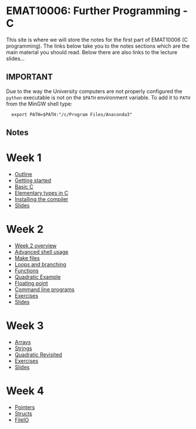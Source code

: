 EMAT10006: Further Programming - C
==================================

This site is where we will store the notes for the first part of EMAT10006 (C
programming). The links below take you to the notes sections which are the
main material you should read. Below there are also links to the lecture
slides...

IMPORTANT
---------

Due to the way the University computers are not properly configured the
`python` executable is not on the `$PATH` environment variable. To add it to
`PATH` from the MinGW shell type:
```
  export PATH=$PATH:"/c/Program Files/Anaconda3"
```

Notes
-----

# Week 1

* [Outline](outline.html)
* [Getting started](getting_started.html)
* [Basic C](basic_c.html)
* [Elementary types in C](elementary_types.html)
* [Installing the compiler](installing.html)
* [Slides](slides1.html)

# Week 2

* [Week 2 overview](week2overview.html)
* [Advanced shell usage](advanced_shell.html)
* [Make files](makefiles.html)
* [Loops and branching](loopsbranching.html)
* [Functions](functions.html)
* [Quadratic Example](quadratic1.html)
* [Floating point](floating_point.html)
* [Command line programs](commandline.html)
* [Exercises](exercises2.html)
* [Slides](slides2.html)

# Week 3
* [Arrays](arrays.html)
* [Strings](strings.html)
* [Quadratic Revisited](quadratic2.html)
* [Exercises](exercises3.html)
* [Slides](week3.html)

# Week 4
* [Pointers](pointers.html)
* [Structs](structs.html)
* [FileIO](fileio.html)
